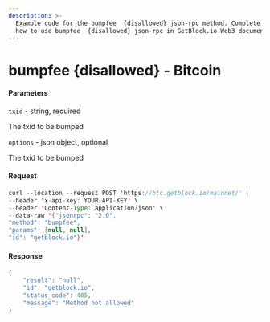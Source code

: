 ```yaml
---
description: >-
  Example code for the bumpfee  {disallowed} json-rpc method. Сomplete guide on
  how to use bumpfee  {disallowed} json-rpc in GetBlock.io Web3 documentation.
---
```


# bumpfee {disallowed} - Bitcoin

#### Parameters

`txid` - string, required

The txid to be bumped

`options` - json object, optional

The txid to be bumped

#### Request

```java
curl --location --request POST 'https://btc.getblock.io/mainnet/' \
--header 'x-api-key: YOUR-API-KEY' \
--header 'Content-Type: application/json' \
--data-raw '{"jsonrpc": "2.0",
"method": "bumpfee",
"params": [null, null],
"id": "getblock.io"}'
```

#### Response

```java
{
    "result": "null",
    "id": "getblock.io",
    "status_code": 405,
    "message": "Method not allowed"
}
```
